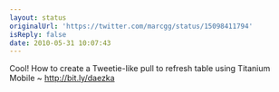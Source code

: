 ```yaml
---
layout: status
originalUrl: 'https://twitter.com/marcgg/status/15098411794'
isReply: false
date: 2010-05-31 10:07:43
---
```


Cool! How to create a Tweetie-like pull to refresh table using Titanium Mobile ~ http://bit.ly/daezka
